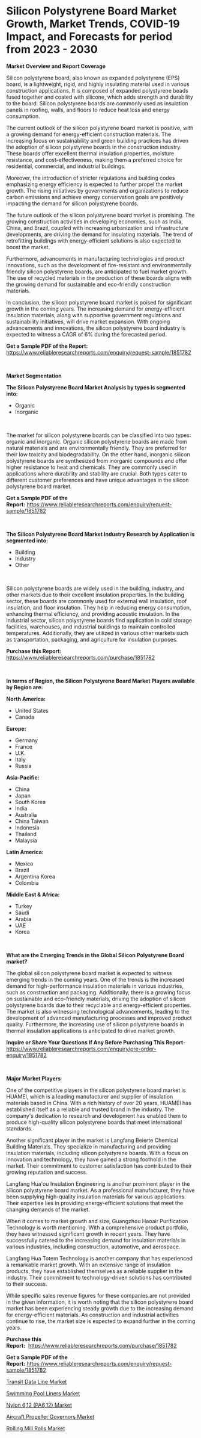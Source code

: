 <p><h1>Silicon Polystyrene Board Market Growth, Market Trends, COVID-19 Impact, and Forecasts for period from 2023 - 2030</h1></p><p><strong>Market Overview and Report Coverage</strong></p>
<p><p>Silicon polystyrene board, also known as expanded polystyrene (EPS) board, is a lightweight, rigid, and highly insulating material used in various construction applications. It is composed of expanded polystyrene beads fused together and coated with silicone, which adds strength and durability to the board. Silicon polystyrene boards are commonly used as insulation panels in roofing, walls, and floors to reduce heat loss and energy consumption.</p><p>The current outlook of the silicon polystyrene board market is positive, with a growing demand for energy-efficient construction materials. The increasing focus on sustainability and green building practices has driven the adoption of silicon polystyrene boards in the construction industry. These boards offer excellent thermal insulation properties, moisture resistance, and cost-effectiveness, making them a preferred choice for residential, commercial, and industrial buildings.</p><p>Moreover, the introduction of stricter regulations and building codes emphasizing energy efficiency is expected to further propel the market growth. The rising initiatives by governments and organizations to reduce carbon emissions and achieve energy conservation goals are positively impacting the demand for silicon polystyrene boards.</p><p>The future outlook of the silicon polystyrene board market is promising. The growing construction activities in developing economies, such as India, China, and Brazil, coupled with increasing urbanization and infrastructure developments, are driving the demand for insulating materials. The trend of retrofitting buildings with energy-efficient solutions is also expected to boost the market.</p><p>Furthermore, advancements in manufacturing technologies and product innovations, such as the development of fire-resistant and environmentally friendly silicon polystyrene boards, are anticipated to fuel market growth. The use of recycled materials in the production of these boards aligns with the growing demand for sustainable and eco-friendly construction materials.</p><p>In conclusion, the silicon polystyrene board market is poised for significant growth in the coming years. The increasing demand for energy-efficient insulation materials, along with supportive government regulations and sustainability initiatives, will drive market expansion. With ongoing advancements and innovations, the silicon polystyrene board industry is expected to witness a CAGR of 6% during the forecasted period.</p></p>
<p><strong>Get a Sample PDF of the Report:</strong> <a href="https://www.reliableresearchreports.com/enquiry/request-sample/1851782">https://www.reliableresearchreports.com/enquiry/request-sample/1851782</a></p>
<p>&nbsp;</p>
<p><strong>Market Segmentation</strong></p>
<p><strong>The Silicon Polystyrene Board Market Analysis by types is segmented into:</strong></p>
<p><ul><li>Organic</li><li>Inorganic</li></ul></p>
<p>&nbsp;</p>
<p><p>The market for silicon polystyrene boards can be classified into two types: organic and inorganic. Organic silicon polystyrene boards are made from natural materials and are environmentally friendly. They are preferred for their low toxicity and biodegradability. On the other hand, inorganic silicon polystyrene boards are synthesized from inorganic compounds and offer higher resistance to heat and chemicals. They are commonly used in applications where durability and stability are crucial. Both types cater to different customer preferences and have unique advantages in the silicon polystyrene board market.</p></p>
<p><strong>Get a Sample PDF of the Report:</strong>&nbsp;<a href="https://www.reliableresearchreports.com/enquiry/request-sample/1851782">https://www.reliableresearchreports.com/enquiry/request-sample/1851782</a></p>
<p>&nbsp;</p>
<p><strong>The Silicon Polystyrene Board Market Industry Research by Application is segmented into:</strong></p>
<p><ul><li>Building</li><li>Industry</li><li>Other</li></ul></p>
<p>&nbsp;</p>
<p><p>Silicon polystyrene boards are widely used in the building, industry, and other markets due to their excellent insulation properties. In the building sector, these boards are commonly used for external wall insulation, roof insulation, and floor insulation. They help in reducing energy consumption, enhancing thermal efficiency, and providing acoustic insulation. In the industrial sector, silicon polystyrene boards find application in cold storage facilities, warehouses, and industrial buildings to maintain controlled temperatures. Additionally, they are utilized in various other markets such as transportation, packaging, and agriculture for insulation purposes.</p></p>
<p><strong>Purchase this Report:</strong>&nbsp; <a href="https://www.reliableresearchreports.com/purchase/1851782">https://www.reliableresearchreports.com/purchase/1851782</a></p>
<p>&nbsp;</p>
<p><strong>In terms of Region, the Silicon Polystyrene Board Market Players available by Region are:</strong></p>
<p>
    <p> <strong> North America: </strong>
        <ul>
            <li>United States</li>
            <li>Canada</li>
        </ul>
        </p> 
    <p> <strong> Europe: </strong>
        <ul>
            <li>Germany</li>
            <li>France</li>
            <li>U.K.</li>
            <li>Italy</li>
            <li>Russia</li>
        </ul>
        </p> 
    <p> <strong> Asia-Pacific: </strong>
        <ul>
            <li>China</li>
            <li>Japan</li>
            <li>South Korea</li>
            <li>India</li>
            <li>Australia</li>
            <li>China Taiwan</li>
            <li>Indonesia</li>
            <li>Thailand</li>
            <li>Malaysia</li>
        </ul>
        </p> 
    <p> <strong> Latin America: </strong>
        <ul>
            <li>Mexico</li>
            <li>Brazil</li>
            <li>Argentina Korea</li>
            <li>Colombia</li>
        </ul>
        </p> 
    <p> <strong> Middle East & Africa: </strong>
        <ul>
            <li>Turkey</li>
            <li>Saudi</li>
            <li>Arabia</li>
            <li>UAE</li>
            <li>Korea</li>
        </ul>
    </p>
    </p>
<p>&nbsp;</p>
<p><strong>What are the Emerging Trends in the Global Silicon Polystyrene Board market?</strong></p>
<p><p>The global silicon polystyrene board market is expected to witness emerging trends in the coming years. One of the trends is the increased demand for high-performance insulation materials in various industries, such as construction and packaging. Additionally, there is a growing focus on sustainable and eco-friendly materials, driving the adoption of silicon polystyrene boards due to their recyclable and energy-efficient properties. The market is also witnessing technological advancements, leading to the development of advanced manufacturing processes and improved product quality. Furthermore, the increasing use of silicon polystyrene boards in thermal insulation applications is anticipated to drive market growth.</p></p>
<p><strong>Inquire or Share Your Questions If Any Before Purchasing This Report</strong>- <a href="https://www.reliableresearchreports.com/enquiry/pre-order-enquiry/1851782">https://www.reliableresearchreports.com/enquiry/pre-order-enquiry/1851782</a></p>
<p>&nbsp;</p>
<p><strong>Major Market Players</strong></p>
<p><p>One of the competitive players in the silicon polystyrene board market is HUAMEI, which is a leading manufacturer and supplier of insulation materials based in China. With a rich history of over 20 years, HUAMEI has established itself as a reliable and trusted brand in the industry. The company's dedication to research and development has enabled them to produce high-quality silicon polystyrene boards that meet international standards.</p><p>Another significant player in the market is Langfang Beierte Chemical Building Materials. They specialize in manufacturing and providing insulation materials, including silicon polystyrene boards. With a focus on innovation and technology, they have gained a strong foothold in the market. Their commitment to customer satisfaction has contributed to their growing reputation and success.</p><p>Langfang Hua'ou Insulation Engineering is another prominent player in the silicon polystyrene board market. As a professional manufacturer, they have been supplying high-quality insulation materials for various applications. Their expertise lies in providing energy-efficient solutions that meet the changing demands of the market.</p><p>When it comes to market growth and size, Guangzhou Haoair Purification Technology is worth mentioning. With a comprehensive product portfolio, they have witnessed significant growth in recent years. They have successfully catered to the increasing demand for insulation materials in various industries, including construction, automotive, and aerospace.</p><p>Langfang Hua Totem Technology is another company that has experienced a remarkable market growth. With an extensive range of insulation products, they have established themselves as a reliable supplier in the industry. Their commitment to technology-driven solutions has contributed to their success.</p><p>While specific sales revenue figures for these companies are not provided in the given information, it is worth noting that the silicon polystyrene board market has been experiencing steady growth due to the increasing demand for energy-efficient materials. As construction and industrial activities continue to rise, the market size is expected to expand further in the coming years.</p></p>
<p><strong>Purchase this Report:</strong>&nbsp;&nbsp;<a href="https://www.reliableresearchreports.com/purchase/1851782">https://www.reliableresearchreports.com/purchase/1851782</a></p>
<p></p>
<p><strong>Get a Sample PDF of the Report:</strong>&nbsp;<a href="https://www.reliableresearchreports.com/enquiry/request-sample/1851782">https://www.reliableresearchreports.com/enquiry/request-sample/1851782</a></p>
<p><p><a href="https://www.linkedin.com/pulse/transit-data-line-market-share-amp-new-trends-analysis-vitde/">Transit Data Line Market</a></p><p><a href="https://www.linkedin.com/pulse/swimming-pool-liners-market-size-growth-forecast-from-2023-h2dle/">Swimming Pool Liners Market</a></p><p><a href="https://medium.com/@nilltanay7548659/decoding-nylon-6-12-pa6-12-market-metrics-market-share-trends-and-growth-patterns-a76ad83949fa">Nylon 6,12 (PA6,12) Market</a></p><p><a href="https://medium.com/@fitanstorm7845/aircraft-propeller-governors-market-share-evolution-and-market-growth-trends-2023-2030-e3ce3a8cb12c">Aircraft Propeller Governors Market</a></p><p><a href="https://www.linkedin.com/pulse/rolling-mill-rolls-market-research-report-unlocks-analysis/">Rolling Mill Rolls Market</a></p></p>